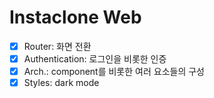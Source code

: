 # Instaclone Web

- [x] Router: 화면 전환
- [x] Authentication: 로그인을 비롯한 인증
- [x] Arch.: component를 비롯한 여러 요소들의 구성
- [x] Styles: dark mode
